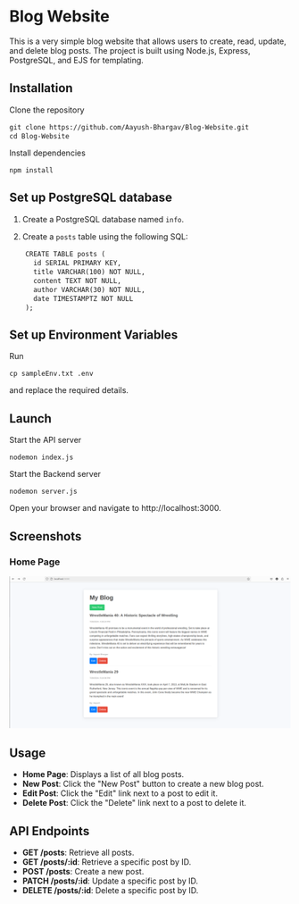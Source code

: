 # Blog Website

This is a very simple blog website that allows users to create, read, update, and delete blog posts. The project is built using Node.js, Express, PostgreSQL, and EJS for templating.

## Installation

 Clone the repository
   ```
   git clone https://github.com/Aayush-Bhargav/Blog-Website.git
   cd Blog-Website
   ```
Install dependencies
```
npm install
```
## Set up PostgreSQL database

1. Create a PostgreSQL database named `info`.

2. Create a `posts` table using the following SQL:
```
    CREATE TABLE posts (
      id SERIAL PRIMARY KEY,
      title VARCHAR(100) NOT NULL,
      content TEXT NOT NULL,
      author VARCHAR(30) NOT NULL,
      date TIMESTAMPTZ NOT NULL
    );
```

## Set up  Environment Variables
Run
```
cp sampleEnv.txt .env
```
and replace the required details.

## Launch
Start the API server
```
nodemon index.js
```
Start the Backend server
```
nodemon server.js
```
Open your browser and navigate to http://localhost:3000.

## Screenshots
### Home Page
![home page](screenshots/homePage.png)

## Usage

- **Home Page**: Displays a list of all blog posts.
- **New Post**: Click the "New Post" button to create a new blog post.
- **Edit Post**: Click the "Edit" link next to a post to edit it.
- **Delete Post**: Click the "Delete" link next to a post to delete it.

## API Endpoints

- **GET /posts**: Retrieve all posts.
- **GET /posts/:id**: Retrieve a specific post by ID.
- **POST /posts**: Create a new post.
- **PATCH /posts/:id**: Update a specific post by ID.
- **DELETE /posts/:id**: Delete a specific post by ID.
